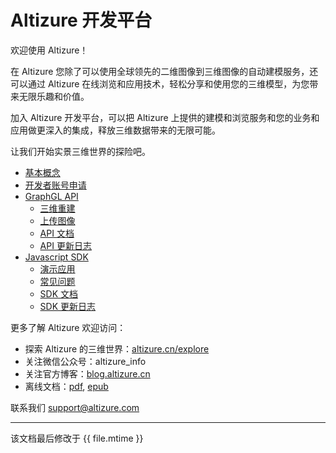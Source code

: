 # Altizure 开发平台

欢迎使用 Altizure！

在 Altizure 您除了可以使用全球领先的二维图像到三维图像的自动建模服务，还可以通过 Altizure 在线浏览和应用技术，轻松分享和使用您的三维模型，为您带来无限乐趣和价值。

加入 Altizure 开发平台，可以把 Altizure 上提供的建模和浏览服务和您的业务和应用做更深入的集成，释放三维数据带来的无限可能。

让我们开始实景三维世界的探险吧。

* [基本概念](concepts.md)
* [开发者账号申请](dev-account.md)
* [GraphGL API](api.md)
  * [三维重建](api-reconstruction.md)
  * [上传图像](upload.md)
  * [API 文档](https://api.altizure.cn/graphql)
  * [API 更新日志](api-changelog.md)
* [Javascript SDK](jssdk.md)
  * [演示应用](jssdk-demo.md)
  * [常见问题](jssdk-faq.md)
  * [SDK 文档](ref://docs/user_docs/web/)
  * [SDK 更新日志](jssdk-changelog.md)


更多了解 Altizure 欢迎访问：

* 探索 Altizure 的三维世界：[altizure.cn/explore](https://altizure.cn/explore)
* 关注微信公众号：altizure_info
* 关注官方博客：[blog.altizure.cn](https://blog.altizure.cn)
* 离线文档：[pdf](https://altizure.github.io/dev-docs-site/download/altizure-dev-docs_zh-hans.pdf), [epub](https://altizure.github.io/dev-docs-site/download/altizure-dev-docs_zh-hans.epub)


联系我们 [support@altizure.com](mailto:support@altizure.com)

---

该文档最后修改于 {{ file.mtime }}
